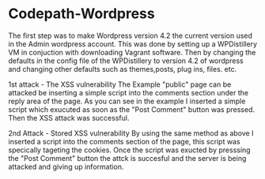 # Codepath-Wordpress

The first step was to make Wordpress version 4.2 the current version used in the Admin wordpress account. This was done by setting up a WPDistillery VM in conjuction with downloading Vagrant software. Then by changing the defaults in the config file of the WPDistillery to version 4.2 of wordpress and changing other defaults such as themes,posts, plug ins, files. etc. 

1st attack - The XSS vulnerability
The Example "public" page can be attacked be inserting a simple script into the comments section under the reply area of the page.
As you can see in the example I inserted a simple script which exucuted as soon as the "Post Comment" button was pressed.
Then the XSS attack was successful.

2nd Attack - Stored XSS vulnerability
By using the same method as above I inserted a script into the comments section of the page, this script was specically tageting the cookies. Once the script was exucted by presssing the "Post Comment" button the attck is succesful and the server is being attacked and giving up information.
